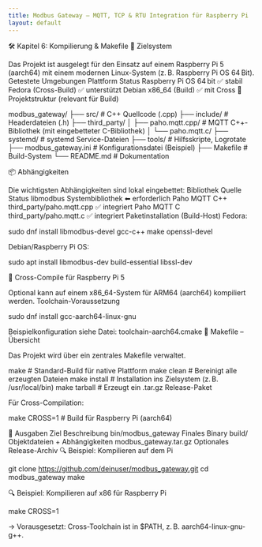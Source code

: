 ```yaml
---
title: Modbus Gateway – MQTT, TCP & RTU Integration für Raspberry Pi
layout: default
---
```


🛠 Kapitel 6: Kompilierung & Makefile
🔧 Zielsystem

Das Projekt ist ausgelegt für den Einsatz auf einem Raspberry Pi 5 (aarch64) mit einem modernen Linux-System (z. B. Raspberry Pi OS 64 Bit).
Getestete Umgebungen
Plattform	Status
Raspberry Pi OS 64 bit	✅ stabil
Fedora (Cross-Build)	✅ unterstützt
Debian x86_64 (Build)	✅ mit Cross
🔨 Projektstruktur (relevant für Build)

modbus_gateway/
├── src/                   # C++ Quellcode (.cpp)
├── include/               # Headerdateien (.h)
├── third_party/
│   ├── paho.mqtt.cpp/     # MQTT C++-Bibliothek (mit eingebetteter C-Bibliothek)
│   └── paho.mqtt.c/
├── systemd/               # systemd Service-Dateien
├── tools/                 # Hilfsskripte, Logrotate
├── modbus_gateway.ini     # Konfigurationsdatei (Beispiel)
├── Makefile               # Build-System
└── README.md              # Dokumentation

📦 Abhängigkeiten

Die wichtigsten Abhängigkeiten sind lokal eingebettet:
Bibliothek	Quelle	Status
libmodbus	Systembibliothek	⬅ erforderlich
Paho MQTT C++	third_party/paho.mqtt.cpp	✅ integriert
Paho MQTT C	third_party/paho.mqtt.c	✅ integriert
Paketinstallation (Build-Host)
Fedora:

sudo dnf install libmodbus-devel gcc-c++ make openssl-devel

Debian/Raspberry Pi OS:

sudo apt install libmodbus-dev build-essential libssl-dev

🧪 Cross-Compile für Raspberry Pi 5

Optional kann auf einem x86_64-System für ARM64 (aarch64) kompiliert werden.
Toolchain-Voraussetzung

sudo dnf install gcc-aarch64-linux-gnu

Beispielkonfiguration siehe Datei: toolchain-aarch64.cmake
🧰 Makefile – Übersicht

Das Projekt wird über ein zentrales Makefile verwaltet.

make             # Standard-Build für native Plattform
make clean       # Bereinigt alle erzeugten Dateien
make install     # Installation ins Zielsystem (z. B. /usr/local/bin)
make tarball     # Erzeugt ein .tar.gz Release-Paket

Für Cross-Compilation:

make CROSS=1     # Build für Raspberry Pi (aarch64)

📂 Ausgaben
Ziel	Beschreibung
bin/modbus_gateway	Finales Binary
build/	Objektdateien + Abhängigkeiten
modbus_gateway.tar.gz	Optionales Release-Archiv
🔍 Beispiel: Kompilieren auf dem Pi

git clone https://github.com/deinuser/modbus_gateway.git
cd modbus_gateway
make

🔍 Beispiel: Kompilieren auf x86 für Raspberry Pi

make CROSS=1

→ Vorausgesetzt: Cross-Toolchain ist in $PATH, z. B. aarch64-linux-gnu-g++.

